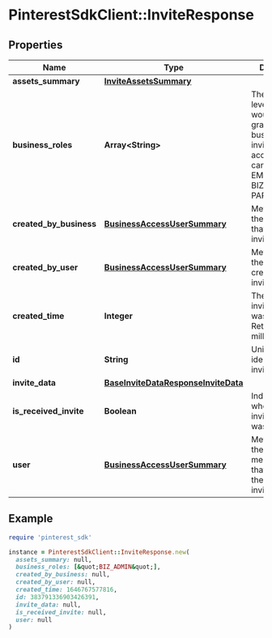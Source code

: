 # PinterestSdkClient::InviteResponse

## Properties

| Name | Type | Description | Notes |
| ---- | ---- | ----------- | ----- |
| **assets_summary** | [**InviteAssetsSummary**](InviteAssetsSummary.md) |  | [optional] |
| **business_roles** | **Array&lt;String&gt;** | The access level a user would be granted on the business if the invite/request is accepted. This can be EMPLOYEE, BIZ_ADMIN, or PARTNER. | [optional] |
| **created_by_business** | [**BusinessAccessUserSummary**](BusinessAccessUserSummary.md) | Metadata for the business that created the invite/request. | [optional] |
| **created_by_user** | [**BusinessAccessUserSummary**](BusinessAccessUserSummary.md) | Metadata for the user that created the invite/request. | [optional] |
| **created_time** | **Integer** | The time the invite/request was created. Returned in milliseconds. | [optional] |
| **id** | **String** | Unique identifier of the invite/request. | [optional] |
| **invite_data** | [**BaseInviteDataResponseInviteData**](BaseInviteDataResponseInviteData.md) |  | [optional] |
| **is_received_invite** | **Boolean** | Indicates whether the invite/request was received. | [optional] |
| **user** | [**BusinessAccessUserSummary**](BusinessAccessUserSummary.md) | Metadata for the member/partner that was sent the invite/request. | [optional] |

## Example

```ruby
require 'pinterest_sdk'

instance = PinterestSdkClient::InviteResponse.new(
  assets_summary: null,
  business_roles: [&quot;BIZ_ADMIN&quot;],
  created_by_business: null,
  created_by_user: null,
  created_time: 1646767577816,
  id: 383791336903426391,
  invite_data: null,
  is_received_invite: null,
  user: null
)
```

